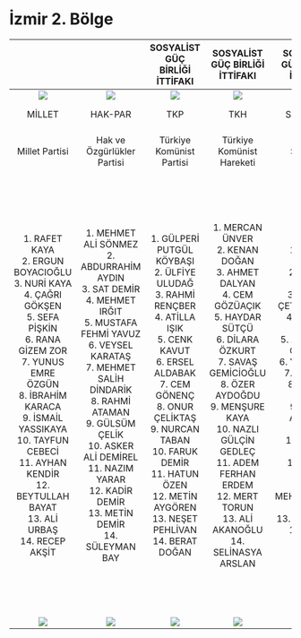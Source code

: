 # İzmir 2. Bölge

|                                                                                                                                                                                                                                                                                                |                                                                                                                                                                                                                                                                                                                |                                                                                                                                SOSYALİST GÜÇ BİRLİĞİ İTTİFAKI                                                                                                                                |                                                                                                                                     SOSYALİST GÜÇ BİRLİĞİ İTTİFAKI                                                                                                                                     |                                                                                                                             SOSYALİST GÜÇ BİRLİĞİ İTTİFAKI                                                                                                                             |                                                                                                                                                                                                                                                                                                              |                                                                                                                                                                                                                                                                                                            |                                                                                                                                            CUMHUR İTTİFAKI                                                                                                                                           |                                                                                                                                                       CUMHUR İTTİFAKI                                                                                                                                                      |                                                                                                                                                       CUMHUR İTTİFAKI                                                                                                                                                      |                                                                                                                                                    CUMHUR İTTİFAKI                                                                                                                                                    |                                                                                                                                        EMEK VE ÖZGÜRLÜK İTTİFAKI                                                                                                                                        |                                                                                                                                           EMEK VE ÖZGÜRLÜK İTTİFAKI                                                                                                                                           |                                                                                                                                                                                                                                                                                                                     |                                                                                                                                                                                                                                                                                                                 |                                                                                                                                                                                                                                                                                                                     |                                                                                                                                                                                                                                                                                           |                                                                                                                                                                                                                                                                                                               |                                                                                                                                                                                                                                                                                                         |                                                                                                                                                                                                                                                                                              |                                                                                                                                                       MİLLET İTTİFAKI                                                                                                                                                      |                                                                                                                                                         MİLLET İTTİFAKI                                                                                                                                                        |                                                                                                                                               ATA İTTİFAKI                                                                                                                                              |                                                                                                                                                        ATA İTTİFAKI                                                                                                                                                        |                                                                           |                                                                            |
|:----------------------------------------------------------------------------------------------------------------------------------------------------------------------------------------------------------------------------------------------------------------------------------------------:|:--------------------------------------------------------------------------------------------------------------------------------------------------------------------------------------------------------------------------------------------------------------------------------------------------------------:|:--------------------------------------------------------------------------------------------------------------------------------------------------------------------------------------------------------------------------------------------------------------------------------------------:|:------------------------------------------------------------------------------------------------------------------------------------------------------------------------------------------------------------------------------------------------------------------------------------------------------:|:--------------------------------------------------------------------------------------------------------------------------------------------------------------------------------------------------------------------------------------------------------------------------------------:|:------------------------------------------------------------------------------------------------------------------------------------------------------------------------------------------------------------------------------------------------------------------------------------------------------------:|:----------------------------------------------------------------------------------------------------------------------------------------------------------------------------------------------------------------------------------------------------------------------------------------------------------:|:----------------------------------------------------------------------------------------------------------------------------------------------------------------------------------------------------------------------------------------------------------------------------------------------------:|:--------------------------------------------------------------------------------------------------------------------------------------------------------------------------------------------------------------------------------------------------------------------------------------------------------------------------:|:--------------------------------------------------------------------------------------------------------------------------------------------------------------------------------------------------------------------------------------------------------------------------------------------------------------------------:|:---------------------------------------------------------------------------------------------------------------------------------------------------------------------------------------------------------------------------------------------------------------------------------------------------------------------:|:-------------------------------------------------------------------------------------------------------------------------------------------------------------------------------------------------------------------------------------------------------------------------------------------------------:|:-------------------------------------------------------------------------------------------------------------------------------------------------------------------------------------------------------------------------------------------------------------------------------------------------------------:|:-------------------------------------------------------------------------------------------------------------------------------------------------------------------------------------------------------------------------------------------------------------------------------------------------------------------:|:---------------------------------------------------------------------------------------------------------------------------------------------------------------------------------------------------------------------------------------------------------------------------------------------------------------:|:-------------------------------------------------------------------------------------------------------------------------------------------------------------------------------------------------------------------------------------------------------------------------------------------------------------------:|:-----------------------------------------------------------------------------------------------------------------------------------------------------------------------------------------------------------------------------------------------------------------------------------------:|:-------------------------------------------------------------------------------------------------------------------------------------------------------------------------------------------------------------------------------------------------------------------------------------------------------------:|:-------------------------------------------------------------------------------------------------------------------------------------------------------------------------------------------------------------------------------------------------------------------------------------------------------:|:--------------------------------------------------------------------------------------------------------------------------------------------------------------------------------------------------------------------------------------------------------------------------------------------:|:--------------------------------------------------------------------------------------------------------------------------------------------------------------------------------------------------------------------------------------------------------------------------------------------------------------------------:|:------------------------------------------------------------------------------------------------------------------------------------------------------------------------------------------------------------------------------------------------------------------------------------------------------------------------------:|:-------------------------------------------------------------------------------------------------------------------------------------------------------------------------------------------------------------------------------------------------------------------------------------------------------:|:--------------------------------------------------------------------------------------------------------------------------------------------------------------------------------------------------------------------------------------------------------------------------------------------------------------------------:|:-------------------------------------------------------------------------:|:--------------------------------------------------------------------------:|
|                                                                                                                                      ![](/l23/MİLLET.png)                                                                                                                                      |                                                                                                                                              ![](/l23/HAKPAR.png)                                                                                                                                              |                                                                                                                                       ![](/l23/TKP.png)                                                                                                                                      |                                                                                                                                            ![](/l23/TKH.png)                                                                                                                                           |                                                                                                                                    ![](/l23/SOL.png)                                                                                                                                   |                                                                                                                                               ![](/l23/GP.png)                                                                                                                                               |                                                                                                                                           ![](/l23/MEMLEKET.png)                                                                                                                                           |                                                                                                                                           ![](/l23/BBP.png)                                                                                                                                          |                                                                                                                                                      ![](/l23/AK.png)                                                                                                                                                      |                                                                                                                                                      ![](/l23/YRP.png)                                                                                                                                                     |                                                                                                                                                   ![](/l23/MHP.png)                                                                                                                                                   |                                                                                                                                            ![](/l23/YSP.png)                                                                                                                                            |                                                                                                                                               ![](/l23/TİP.png)                                                                                                                                               |                                                                                                                                                  ![](/l23/ABP.png)                                                                                                                                                  |                                                                                                                                                ![](/l23/ANAP.png)                                                                                                                                               |                                                                                                                                                   ![](/l23/YP.png)                                                                                                                                                  |                                                                                                                                     ![](/l23/HKP.png)                                                                                                                                     |                                                                                                                                               ![](/l23/MYP.png)                                                                                                                                               |                                                                                                                                             ![](/l23/VP.png)                                                                                                                                            |                                                                                                                                       ![](/l23/GBP.png)                                                                                                                                      |                                                                                                                                                      ![](/l23/CHP.png)                                                                                                                                                     |                                                                                                                                                        ![](/l23/İYİ.png)                                                                                                                                                       |                                                                                                                                             ![](/l23/AP.png)                                                                                                                                            |                                                                                                                                                      ![](/l23/ZP.png)                                                                                                                                                      |                                                                           |                                                                            |
|                                                                                                                                             MİLLET                                                                                                                                             |                                                                                                                                                     HAK-PAR                                                                                                                                                    |                                                                                                                                              TKP                                                                                                                                             |                                                                                                                                                   TKH                                                                                                                                                  |                                                                                                                                        SOL PARTİ                                                                                                                                       |                                                                                                                                                   GENÇPARTİ                                                                                                                                                  |                                                                                                                                                  MEMLEKET                                                                                                                                                  |                                                                                                                                             BÜYÜK BİRLİK                                                                                                                                             |                                                                                                                                                          AK PARTİ                                                                                                                                                          |                                                                                                                                                        YENİDEN REFAH                                                                                                                                                       |                                                                                                                                                          MHP                                                                                                                                                          |                                                                                                                                             YEŞİL SOL PARTİ                                                                                                                                             |                                                                                                                                                      TİP                                                                                                                                                      |                                                                                                                                                       AB PARTİ                                                                                                                                                      |                                                                                                                                                       ANAP                                                                                                                                                      |                                                                                                                                                          YP                                                                                                                                                         |                                                                                                                                            HKP                                                                                                                                            |                                                                                                                                                   MİLLİ YOL                                                                                                                                                   |                                                                                                                                              VATAN PARTİSİ                                                                                                                                              |                                                                                                                                              GBP                                                                                                                                             |                                                                                                                                                             CHP                                                                                                                                                            |                                                                                                                                                            İYİ PARTİ                                                                                                                                                           |                                                                                                                                                    AP                                                                                                                                                   |                                                                                                                                                                                                                                                                                                                            |                                                                           |                                                                            |
|                                                                                                                                         Millet Partisi                                                                                                                                         |                                                                                                                                           Hak ve Özgürlükler Partisi                                                                                                                                           |                                                                                                                                   Türkiye Komünist Partisi                                                                                                                                   |                                                                                                                                        Türkiye Komünist Hareketi                                                                                                                                       |                                                                                                                                        Sol Parti                                                                                                                                       |                                                                                                                                                  Genç Parti                                                                                                                                                  |                                                                                                                                              Memleket Partisi                                                                                                                                              |                                                                                                                                         Büyük Birlik Partisi                                                                                                                                         |                                                                                                                                                 Adalet ve Kalkınma Partisi                                                                                                                                                 |                                                                                                                                                    Yeniden Refah Partisi                                                                                                                                                   |                                                                                                                                               Milliyetçi Hareket Partisi                                                                                                                                              |                                                                                                                                     Yeşiller ve Sol Gelecek Partisi                                                                                                                                     |                                                                                                                                              Türkiye İşçi Partisi                                                                                                                                             |                                                                                                                                                Adalet Birlik Partisi                                                                                                                                                |                                                                                                                                                 Anavatan Partisi                                                                                                                                                |                                                                                                                                                   Yenilik Partisi                                                                                                                                                   |                                                                                                                                  Halkın Kurtuluş Partisi                                                                                                                                  |                                                                                                                                               Milli Yol Partisi                                                                                                                                               |                                                                                                                                              Vatan Partisi                                                                                                                                              |                                                                                                                                      Güç Birliği Partisi                                                                                                                                     |                                                                                                                                                   Cumhuriyet Halk Partisi                                                                                                                                                  |                                                                                                                                                            İyi Parti                                                                                                                                                           |                                                                                                                                              Adalet Partisi                                                                                                                                             |                                                                                                                                                        Zafer Partisi                                                                                                                                                       |                                  Bağımsız                                 |                                  Bağımsız                                  |
| 1.  RAFET KAYA<br>2.  ERGUN BOYACIOĞLU<br>3.  NURİ KAYA<br>4.  ÇAĞRI GÖKŞEN<br>5.  SEFA PİŞKİN<br>6.  RANA GİZEM ZOR<br>7.  YUNUS EMRE ÖZGÜN<br>8.  İBRAHİM KARACA<br>9.  İSMAİL YASSIKAYA<br>10. TAYFUN CEBECİ<br>11. AYHAN KENDİR<br>12. BEYTULLAH BAYAT<br>13. ALİ URBAŞ<br>14. RECEP AKŞİT | 1.  MEHMET ALİ SÖNMEZ<br>2.  ABDURRAHİM AYDIN<br>3.  SAT DEMİR<br>4.  MEHMET IRĞIT<br>5.  MUSTAFA FEHMİ YAVUZ<br>6.  VEYSEL KARATAŞ<br>7.  MEHMET SALİH DİNDARİK<br>8.  RAHMİ ATAMAN<br>9.  GÜLSÜM ÇELİK<br>10. ASKER ALİ DEMİREL<br>11. NAZIM YARAR<br>12. KADİR DEMİR<br>13. METİN DEMİR<br>14. SÜLEYMAN BAY | 1.  GÜLPERİ PUTGÜL KÖYBAŞI<br>2.  ÜLFİYE ULUDAĞ<br>3.  RAHMİ RENÇBER<br>4.  ATİLLA IŞIK<br>5.  CENK KAVUT<br>6.  ERSEL ALDABAK<br>7.  CEM GÖNENÇ<br>8.  ONUR ÇELİKTAŞ<br>9.  NURCAN TABAN<br>10. FARUK DEMİR<br>11. HATUN ÖZEN<br>12. METİN AYGÖREN<br>13. NEŞET PEHLİVAN<br>14. BERAT DOĞAN | 1.  MERCAN ÜNVER<br>2.  KENAN DOĞAN<br>3.  AHMET DALYAN<br>4.  CEM GÖZÜAÇIK<br>5.  HAYDAR SÜTÇÜ<br>6.  DİLARA ÖZKURT<br>7.  SAVAŞ GEMİCİOĞLU<br>8.  ÖZER AYDOĞDU<br>9.  MENŞURE KAYA<br>10. NAZLI GÜLÇİN GEDLEÇ<br>11. ADEM FERHAN ERDEM<br>12. MERT TORUN<br>13. ALİ AKANOĞLU<br>14. SELİNASYA ARSLAN | 1.  GALİP GÜÇLÜ<br>2.  SEVİM YOLERİ<br>3.  ERCAN ÇETİNYILMAZ<br>4.  GONCA YILDIZ<br>5.  ALİ EKBER ÖZTÜRK<br>6.  YUSUF TIP<br>7.  ANIL ŞIK<br>8.  OKTAY TERZİ<br>9.  HALİL AZAMET YAZICI<br>10. BERKE YENİ<br>11. OZAN SÜRER<br>12. MEHMETDENİZ YURUR<br>13. MERT CAN<br>14. NACİ ÇETİN | 1.  KORAY GÜNÜÇ<br>2.  MELEK DINGAZ YARALI<br>3.  ÜMİT GÖKDAN<br>4.  GÖKHAN ADALAR<br>5.  CEYLAN BÜYÜKKARAY<br>6.  HAYRİ YURMAZ<br>7.  MEHMET ONBAŞIOĞLU<br>8.  GÖKHAN ERÇÖMLEKÇİ<br>9.  MEHMET AYDOĞDU<br>10. BEGÜM MERİÇ<br>11. NURTEN TUNA<br>12. YUNUS ÖZBEK<br>13. İSMAİL BÜYÜKKARAY<br>14. BEKİR ÖZGEN | 1.  ASUMAN ALİ GÜVEN<br>2.  MAHİR BAKAN<br>3.  TUĞÇE SEMERCİOĞLU<br>4.  MEVHİBE BODUR KOLOĞLU<br>5.  LEVENT ÖREN<br>6.  MERVE DUMAN<br>7.  ÖMER BERK GÖNENÇER<br>8.  ALEV GÜNYAR<br>9.  BURAK KURT<br>10. GÜRSEL DİNKTEPE<br>11. MERT DİKMEN<br>12. FURKAN ASLAN<br>13. GÖRKEM SÜREN<br>14. TAHA KARAÇELİK | 1.  YASİN YARDIMCI<br>2.  ÖMRÜYE ELİBOL<br>3.  EMİRHAN KILIÇ<br>4.  ERTUĞRUL TOPÇU<br>5.  NURCAN ŞANLI<br>6.  BÜŞRA ÖZDEMİR<br>7.  MELEK ÖZTÜRKAN<br>8.  HAYATİ ATMACA<br>9.  OSMAN DEMİR<br>10. ABDURRAHMAN ESER<br>11. RECEP BURGUCU<br>12. BEKİR SÖNMEZ<br>13. YAVUZ TAC<br>14. HÜSEYİN GAZİ EMRE | 1.  EYYÜP KADİR İNAN<br>2.  FEHMİ ALPAY ÖZALAN<br>3.  CEYDA BÖLÜNMEZ ÇANKIRI<br>4.  YAŞAR KIRKPINAR<br>5.  KEREM ALİ SÜREKLİ<br>6.  MUHAMMET DOĞAN<br>7.  DİLEK YILDIZ<br>8.  İSMAİL HANCI<br>9.  AHMET CAN ÇELİK<br>10. GÜLŞEN GEZİCİ<br>11. HALİL POLAT<br>12. VEYSEL GÜLDOĞAN<br>13. GÜVEN DEMİRAĞ<br>14. YASİN DEMİREL | 1.  ABDURRAHMAN KARAMAN<br>2.  HACI MEHMET SOLMAZ<br>3.  ÖZBEK TAŞDEMİR<br>4.  ALİ HAKAN KÜLAHCIOĞLU<br>5.  REŞAT SAYMAZ<br>6.  YUSUF ŞİMŞEK<br>7.  MURAT AVCIOĞLU<br>8.  NAZİF TUNAHAN ŞEN<br>9.  HASAN HÜSEYİN LEVENT<br>10. REŞİDE YAVAŞ<br>11. RAHMİ ÖZBAK<br>12. HAKAN ÇENBER<br>13. HASAN GÖL<br>14. MUAMMER SARIBAŞ | 1.  TAMER OSMANAĞAOĞLU<br>2.  ABDULKADİR BEKTAŞ<br>3.  İSMAİL OBUZ<br>4.  AYŞEGÜL EKŞİ<br>5.  RECEP AKAN<br>6.  EYÜPERİM ERGÖREN<br>7.  ÇETİN ALTIN<br>8.  İHSAN GÜRKAN TAŞKIN<br>9.  AHMET DEHA İMAL<br>10. YİĞİT FİKRİ ATALI<br>11. HASAN SEKİN<br>12. ERHAN ELİBOL<br>13. MUSTAFA ÇİNTAŞ<br>14. MEHMET MERT DOLĞAÇ | 1.  İBRAHİM AKIN<br>2.  CANAN KEBENÇ ÖZKAN<br>3.  MEVÜT ÜLGEN<br>4.  SEVGİ ERSAN<br>5.  HASİP ERKAN GÖKBER<br>6.  MEHMET ORTAKAYA<br>7.  ÖNDER AKTAŞ<br>8.  RAMAZAN İDİN<br>9.  AYSEL ÖNEN TURAN<br>10. ÖNDER BİROL BIYIK<br>11. İRFAN ALTAN<br>12. SERKAN ÇİFTÇİ<br>13. İSMAİL DOĞAN<br>14. EROL ÇIRAK | 1.  İRFAN DEĞİRMENCİ<br>2.  MEHMET KANİ<br>3.  ESER ATAK<br>4.  ADALET KUL<br>5.  ÖZLEM AVCI<br>6.  AYDIN TEPE<br>7.  AYKUT YÜKSEL<br>8.  DENİZ KONDİL<br>9.  MEVLUDA SENA YAZIBAĞLI SELANİK<br>10. ALİ HAYDAR ÖZTÜRK<br>11. GÜZEL ÖZTÜRK<br>12. OYA OYBİR MİDİLLİLİ<br>13. BEYZA YAMAN<br>14. MELİSA AYDINLI | 1.  AYPERİ KÖSEOĞLU<br>2.  LEVENT UĞUR ASKER<br>3.  SERVET KELEŞ<br>4.  GÖKHAN YILDIRIM<br>5.  BİLAL YILMAZ<br>6.  ABDULLAH APAYDIN<br>7.  EMİNE ÖZTÜRK<br>8.  KAZIM BOZKURT<br>9.  ŞÜKRÜ ÇOBAN<br>10. RIZA YİĞİTOĞLU<br>11. MUHAMMED KARADEMİR<br>12. FATMAGÜL ASLAN<br>13. İLKCAN BAYRAKTAROĞLU<br>14. SELMA ÜNAL | 1.  İBRAHİM ETHEM CANIDAR<br>2.  SÜLEYMAN BULDUK<br>3.  EMRE KOCAKURT<br>4.  KADİR DEMİRTAŞ<br>5.  YILDIZ NİĞDELİ<br>6.  MÜŞERREF CANIDAR<br>7.  KAMİL SAYGI<br>8.  AYŞE FİDAN<br>9.  ÖZGÜR ÖZEN<br>10. RECEP ÇİFTDAL<br>11. GÜLSEREN UYANER BULDUK<br>12. HASAN ÖZKAN<br>13. MEHMET OĞUZ<br>14. DİLEK KOCAKURT | 1.  BATUHAN BURSALI<br>2.  MUSTAFA CÜNEYT ERDOĞAN<br>3.  ŞENER GEZGİNCİ<br>4.  GÜLSEREN ERGÜNER<br>5.  YAVUZ AKSU<br>6.  EMİNE BAYRAKDAR<br>7.  BERK AKSU<br>8.  FIRTINA TEMEL<br>9.  ARDA SAVAŞCIOĞULLARI<br>10. ERCAN MUTLU<br>11. İSKENDER GÜMÜŞ<br>12. METİN GÖZKAYA<br>13. NEDİM YURTSEVEN<br>14. YUSUF ARSLAN | 1.  ÖZLER ÇAKIR<br>2.  LEVENT ÇELİK<br>3.  MUZAFFER ÇOLAK<br>4.  HÜSEYİN FAKİOĞLU<br>5.  FAHRİ KAYA<br>6.  FATMA OLKUN<br>7.  AYÇA ORAL<br>8.  SEMRA DALICI<br>9.  OYA TOLUNAY<br>10. AYŞEGÜL ADIGÜZEL<br>11. AZİZ GENÇER<br>12. HEDİYE KARAGEDİK<br>13. RECEP KURNAZ<br>14. LEYLA TUNALI | 1.  FATMA YILDIRIM ÖLMEZCAN<br>2.  NURŞAH TURAN<br>3.  SERTAŞ ARSLAN<br>4.  ZARİFE UYGUN<br>5.  ALİ TAYFUN ÖLMEZCAN<br>6.  AYLİN TURAN<br>7.  DOĞAN ÇELİKTEL<br>8.  FARUK AYDOĞMUŞ<br>9.  ÖMER FARUK YILDIZ<br>10. EVGİN EDİK<br>11. DÖNE AKMAN<br>12. ABDULLAH DAĞ<br>13. MEHTAP KARA<br>14. ZEHRA KARAKÜLAH | 1.  NURİYE KADAN<br>2.  SERHAN BOLLUK<br>3.  MELTEM AYVALI<br>4.  NİLAY ÖZÇETİN<br>5.  HÜSEYİN CEM ZEREN<br>6.  LEVENT ÖZCİĞER<br>7.  SAMET KUNT<br>8.  HASAN ATİLLA TÜRKÖZ<br>9.  MESUT ÇALIŞKAN<br>10. BAİTTİN ERBEY<br>11. NURTEN KURNAZ<br>12. BETÜL KAYA<br>13. MUSTAFA KARAÇAY<br>14. MEHMET İZGİ | 1.  HAKAN İYEM<br>2.  OKAN DEMİR<br>3.  CANBERK BALTACI<br>4.  SERGEN BEDEL<br>5.  FARUK İYEM<br>6.  HASRET İLĞEN<br>7.  ELİF İYEM<br>8.  EVİN ELALMIŞ<br>9.  ERCAN DİLEKÇİ<br>10. SERKAN YIKILMAZ<br>11. YİĞİTHAN KOYUNCU<br>12. KARDELEN BİLGİN<br>13. EMRULLAH ÇEVİK<br>14. GÜLSAAT ÇEVRE | 1.  GÖKÇE GÖKÇEN<br>2.  RIFAT TURUNTAY NALBANTOĞLU<br>3.  RAHMİ AŞKIN TÜRELİ<br>4.  MAHİR POLAT<br>5.  MEHMET SALİH UZUN<br>6.  DENİZ YÜCEL<br>7.  MUSTAFA BİLİCİ<br>8.  HACER FOGGO<br>9.  ESİN DOĞAN METİN<br>10. ALTAN İNANÇ<br>11. EMİNE HELİL İNAY KINAY<br>12. AYTEN GÜLSEVER<br>13. NURŞEN BALCI<br>14. BURAK KOTAN | 1.  HÜSMEN KIRKPINAR<br>2.  YİĞİT KARAKIŞ<br>3.  ARZU YILDIRIM<br>4.  TAMER CÜCÜ<br>5.  DİNCER IŞIKTAŞ<br>6.  MÜJDE HARPUT APAK<br>7.  MÜMİN YALÇINKAYA<br>8.  YELİZ ÇULFA<br>9.  BÜLENT UYGUR<br>10. MİRAN BACGEROĞLU<br>11. MUSTAFA NURİ DENİZ<br>12. NAZLI BUKET KARASU<br>13. MEHMET HALİS KÖSE<br>14. MEHMET EMİN CANTÜRK | 1.  LEVENT ARAS<br>2.  HÜSEYİN TAŞCI<br>3.  SÜLEYMAN ÖZCAN ERDİKLER<br>4.  GİZEM YEŞİLDAĞ<br>5.  SELAMİ EDİZ ERDOĞDU<br>6.  ÇAĞATAY TAŞCI<br>7.  MURAT CANKARAGÖZ<br>8.  GÜLSEREN ÇETİN<br>9.  HÜSNÜ YALÇIN<br>10. MÜGE ARAS<br>11. ELİF ŞAHİN<br>12. ŞULE ARAS<br>13. ENVER ARAR<br>14. ASLIHAN TAHMAZ | 1.  MEHMET KAMİL ERGENEKON<br>2.  ZELİHA GÜREL<br>3.  UMUT ÖZYURT<br>4.  DURMUŞ AYDINLIKOL<br>5.  HALİS CENK DOLU<br>6.  AHMET ALPER KOBAL<br>7.  ÇAĞRI ALTINIŞIK<br>8.  SERPİL YAKAN<br>9.  ZEKİ ÖNAL<br>10. SAADET DENİZAY ÇAKRAK<br>11. YAĞIZ METİN<br>12. ALPARSLAN TURAN<br>13. ÖZGÜL GÜLDİKEN<br>14. TURHAN GÜRAKSIN | MEHMET BAYINDIR<br>![](/l23/O.png)<br><br>RAMAZAN ÜZÜN<br>![](/l23/O.png) | SİNAN GÜNDOĞDU<br>![](/l23/O.png)<br><br>KENAN KAHRAMAN<br>![](/l23/O.png) |
|                                                                                                                                         ![](/l23/O.png)                                                                                                                                        |                                                                                                                                                 ![](/l23/O.png)                                                                                                                                                |                                                                                                                                        ![](/l23/O.png)                                                                                                                                       |                                                                                                                                             ![](/l23/O.png)                                                                                                                                            |                                                                                                                                     ![](/l23/O.png)                                                                                                                                    |                                                                                                                                                ![](/l23/O.png)                                                                                                                                               |                                                                                                                                               ![](/l23/O.png)                                                                                                                                              |                                                                                                                                            ![](/l23/O.png)                                                                                                                                           |                                                                                                                                                       ![](/l23/O.png)                                                                                                                                                      |                                                                                                                                                       ![](/l23/O.png)                                                                                                                                                      |                                                                                                                                                    ![](/l23/O.png)                                                                                                                                                    |                                                                                                                                             ![](/l23/O.png)                                                                                                                                             |                                                                                                                                                ![](/l23/O.png)                                                                                                                                                |                                                                                                                                                   ![](/l23/O.png)                                                                                                                                                   |                                                                                                                                                 ![](/l23/O.png)                                                                                                                                                 |                                                                                                                                                   ![](/l23/O.png)                                                                                                                                                   |                                                                                                                                      ![](/l23/O.png)                                                                                                                                      |                                                                                                                                                ![](/l23/O.png)                                                                                                                                                |                                                                                                                                             ![](/l23/O.png)                                                                                                                                             |                                                                                                                                        ![](/l23/O.png)                                                                                                                                       |                                                                                                                                                       ![](/l23/O.png)                                                                                                                                                      |                                                                                                                                                         ![](/l23/O.png)                                                                                                                                                        |                                                                                                                                             ![](/l23/O.png)                                                                                                                                             |                                                                                                                                                       ![](/l23/O.png)                                                                                                                                                      |                                                                           |                                                                            |